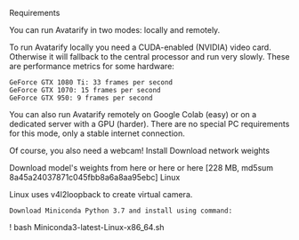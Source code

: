 Requirements

You can run Avatarify in two modes: locally and remotely.

To run Avatarify locally you need a CUDA-enabled (NVIDIA) video card. Otherwise it will fallback to the central processor and run very slowly. These are performance metrics for some hardware:

    GeForce GTX 1080 Ti: 33 frames per second
    GeForce GTX 1070: 15 frames per second
    GeForce GTX 950: 9 frames per second

You can also run Avatarify remotely on Google Colab (easy) or on a dedicated server with a GPU (harder). There are no special PC requirements for this mode, only a stable internet connection.

Of course, you also need a webcam!
Install
Download network weights

Download model's weights from here or here or here [228 MB, md5sum 8a45a24037871c045fbb8a6a8aa95ebc]
Linux

Linux uses v4l2loopback to create virtual camera.

    Download Miniconda Python 3.7 and install using command:
! bash Miniconda3-latest-Linux-x86_64.sh
